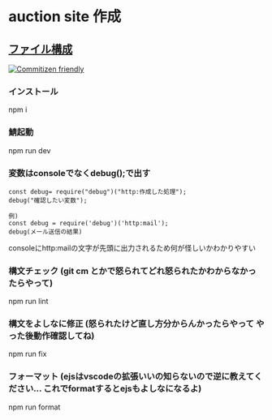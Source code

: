 # auction site 作成

## [ファイル構成](https://gist.github.com/mitsuruog/fc48397a8e80f051a145)

[![Commitizen friendly](https://img.shields.io/badge/commitizen-friendly-brightgreen.svg)](http://commitizen.github.io/cz-cli/)

### インストール
npm i

### 鯖起動
npm run dev

### 変数はconsoleでなくdebug();で出す
```
const debug= require("debug")("http:作成した処理");
debug("確認したい変数");

例)
const debug = require('debug')('http:mail');
debug(メール送信の結果)
```
consoleにhttp:mailの文字が先頭に出力されるため何が怪しいかわかりやすい

### 構文チェック (git cm とかで怒られてどれ怒られたかわからなかったらやって)
npm run lint

### 構文をよしなに修正 (怒られたけど直し方分からんかったらやって やった後動作確認してね)
npm run fix

### フォーマット (ejsはvscodeの拡張いいの知らないので逆に教えてください... これでformatするとejsもよしなになるよ)
npm run format
